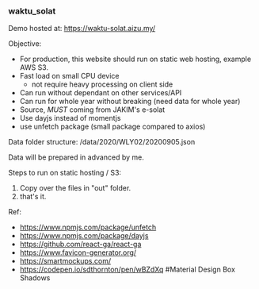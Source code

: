 ### waktu_solat

Demo hosted at: https://waktu-solat.aizu.my/

Objective:
- For production, this website should run on static web hosting, example AWS S3.
- Fast load on small CPU device
	- not require heavy processing on client side
- Can run without dependant on other services/API
- Can run for whole year without breaking (need data for whole year)
- Source, *MUST* coming from JAKIM's e-solat
- Use dayjs instead of momentjs
- use unfetch package (small package compared to axios)

Data folder structure:
/data/2020/WLY02/20200905.json

Data will be prepared in advanced by me.

Steps to run on static hosting / S3:
1. Copy over the files in "out" folder.
2. that's it.


Ref:
- https://www.npmjs.com/package/unfetch
- https://www.npmjs.com/package/dayjs
- https://github.com/react-ga/react-ga
- https://www.favicon-generator.org/
- https://smartmockups.com/
- https://codepen.io/sdthornton/pen/wBZdXq #Material Design Box Shadows


